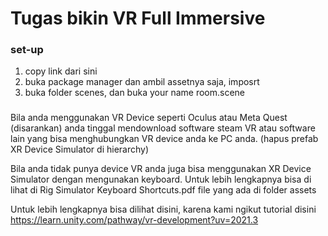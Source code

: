 # Tugas bikin VR Full Immersive

### set-up
1. copy link dari sini
2. buka package manager dan ambil assetnya saja, imposrt
3. buka folder scenes, dan buka your name room.scene

###
Bila anda menggunakan VR Device seperti Oculus atau Meta Quest (disarankan) anda tinggal mendownload software steam VR atau software lain yang bisa menghubungkan VR device anda ke PC anda. (hapus prefab XR Device Simulator di hierarchy)

Bila anda tidak punya device VR anda juga bisa menggunakan XR Device Simulator dengan mengunakan keyboard. 
Untuk lebih lengkapnya bisa di lihat di Rig Simulator Keyboard Shortcuts.pdf file yang ada di folder assets

Untuk lebih lengkapnya bisa dilihat disini, karena kami ngikut tutorial disini
https://learn.unity.com/pathway/vr-development?uv=2021.3
